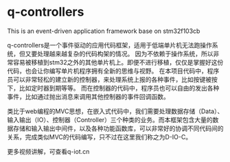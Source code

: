 # q-controllers
This is an event-driven application framework base on stm32f103cb

q-controllers是一个事件驱动的应用代码框架，适用于低端单片机无法跑操作系统，但又要处理越来越复杂的代码构架的情况。
因为不依赖于操作系统，所以非常容易被移植到stm32之外的其他单片机上。即便不进行移植，仅仅是掌握好这份代码，也会让你编写单片机程序拥有全新的思维与视野。
在本项目代码中，程序员可以非常轻松的建立新的控制器，来处理系统上报的各种事件，比如按键被按下，比如定时器到期等等。
而在控制器的代码中，程序员也可以自由的发出各种事件，比如通过抛出消息来调用其他控制器的事件回调函数。

类比于web编程的MVC思想，在嵌入式代码中，我们需要处理数据存储（Data）、输入输出（IO）、控制器（Controller）三个种类的业务。而本框架包含大量的数据存储和输入输出中间件，以及各种功能函数库，可以非常好的协调不同代码间的关系，完成类似MVC的代码编写，只不过在这里我们称之为D-IO-C。

更多视频讲解，可查看q-iot.cn

